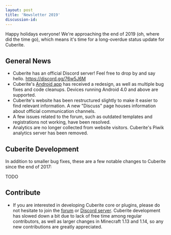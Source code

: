 ```yaml
---
layout: post
title: 'Newsletter 2019'
discussion-id:
---
```

Happy holidays everyone! We're approaching the end of 2019 (oh, where did the time go), which means it's time for a long-overdue status update for Cuberite.

General News
------------

 - Cuberite has an official Discord server! Feel free to drop by and say hello. https://discord.gg/76w5J6M
 - Cuberite's [Android app](https://github.com/cuberite/android/releases/download/1.3/cuberite-android.apk) has received a redesign, as well as multiple bug fixes and code cleanups. Devices running Android 4.0 and above are supported.
 - Cuberite's website has been restructured slightly to make it easier to find relevant information. A new "Discuss" page houses information about official communication channels.
 - A few issues related to the forum, such as outdated templates and registrations not working, have been resolved.
 - Analytics are no longer collected from website visitors. Cuberite's Piwik analytics server has been removed.

Cuberite Development
-----------------

In addition to smaller bug fixes, these are a few notable changes to Cuberite since the end of 2017:

TODO

Contribute
-------------

 - If you are interested in developing Cuberite core or plugins, please do not hesitate to join the [forum](https://forum.cuberite.org) or [Discord server](https://discord.gg/76w5J6M). Cuberite development has slowed down a bit due to lack of free time among regular contributors, as well as larger changes in Minecraft 1.13 and 1.14, so any new contributions are greatly appreciated.
